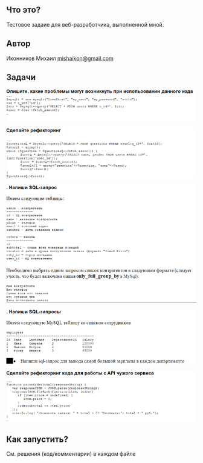 ## Что это? 
Тестовое задаие для веб-разработчика, выполненной мной.

## Автор
Иконников Михаил <mishaikon@gmail.com>

## Задачи

![img_1.png](img_1.png)

![img_2.png](img_2.png)

![img_3.png](img_3.png)

![img_4.png](img_4.png)

![img_5.png](img_5.png)

## Как запустить?
См. решения (код/комментарии) в каждом файле
